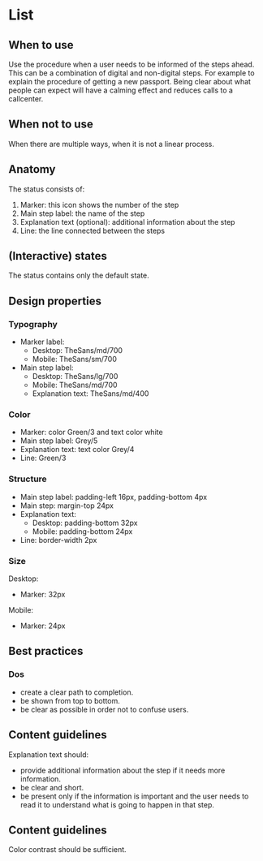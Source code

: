 # List

## When to use

Use the procedure when a user needs to be informed of the steps ahead. This can be a combination of digital and
non-digital steps. For example to explain the procedure of getting a new passport. Being clear about what people can
expect will have a calming effect and reduces calls to a callcenter.

## When not to use

When there are multiple ways, when it is not a linear process.

## Anatomy

The status consists of:

1. Marker: this icon shows the number of the step
2. Main step label: the name of the step
3. Explanation text (optional): additional information about the step
4. Line: the line connected between the steps

## (Interactive) states

The status contains only the default state.

## Design properties

### Typography

- Marker label:
  - Desktop: TheSans/md/700
  - Mobile: TheSans/sm/700
- Main step label:
  - Desktop: TheSans/lg/700
  - Mobile: TheSans/md/700
  - Explanation text: TheSans/md/400

### Color

- Marker: color Green/3 and text color white
- Main step label: Grey/5
- Explanation text: text color Grey/4
- Line: Green/3

### Structure

- Main step label: padding-left 16px, padding-bottom 4px
- Main step: margin-top 24px
- Explanation text:
  - Desktop: padding-bottom 32px
  - Mobile: padding-bottom 24px
- Line: border-width 2px

### Size

Desktop:

- Marker: 32px

Mobile:

- Marker: 24px

## Best practices

### Dos

- create a clear path to completion.
- be shown from top to bottom.
- be clear as possible in order not to confuse users.

## Content guidelines

Explanation text should:

- provide additional information about the step if it needs more information.
- be clear and short.
- be present only if the information is important and the user needs to read it to understand what is going to happen in
  that step.

## Content guidelines

Color contrast should be sufficient.
